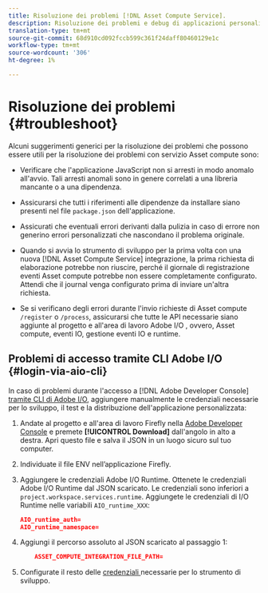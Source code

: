 ```yaml
---
title: Risoluzione dei problemi [!DNL Asset Compute Service].
description: Risoluzione dei problemi e debug di applicazioni personalizzate utilizzando [!DNL Asset Compute Service].
translation-type: tm+mt
source-git-commit: 68d910cd092fccb599c361f24daff80460129e1c
workflow-type: tm+mt
source-wordcount: '306'
ht-degree: 1%

---
```



# Risoluzione dei problemi {#troubleshoot}

Alcuni suggerimenti generici per la risoluzione dei problemi che possono essere utili per la risoluzione dei problemi con  servizio Asset compute sono:

* Verificare che l&#39;applicazione JavaScript non si arresti in modo anomalo all&#39;avvio. Tali arresti anomali sono in genere correlati a una libreria mancante o a una dipendenza.
* Assicurarsi che tutti i riferimenti alle dipendenze da installare siano presenti nel file `package.json` dell&#39;applicazione.
* Assicurati che eventuali errori derivanti dalla pulizia in caso di errore non generino errori personalizzati che nascondano il problema originale.

* Quando si avvia lo strumento di sviluppo per la prima volta con una nuova [!DNL Asset Compute Service] integrazione, la prima richiesta di elaborazione potrebbe non riuscire, perché il giornale di registrazione eventi Asset compute  potrebbe non essere completamente configurato. Attendi che il journal venga configurato prima di inviare un&#39;altra richiesta.
* Se si verificano degli errori durante l&#39;invio  richieste di Asset compute `/register` o `/process`, assicurarsi che tutte le API necessarie siano aggiunte al progetto e all&#39;area di lavoro Adobe I/O , ovvero,  Asset compute, eventi IO, gestione eventi IO e runtime.

## Problemi di accesso tramite  CLI Adobe I/O {#login-via-aio-cli}

In caso di problemi durante l&#39;accesso a [!DNL Adobe Developer Console] [tramite  CLI di Adobe I/O](https://github.com/AdobeDocs/project-firefly/blob/master/getting_started/first_app.md#3-signing-in-from-cli), aggiungere manualmente le credenziali necessarie per lo sviluppo, il test e la distribuzione dell&#39;applicazione personalizzata:

1. Andate al progetto e all&#39;area di lavoro Firefly nella [ Adobe Developer Console](https://console.adobe.io/) e premete **[!UICONTROL Download]** dall&#39;angolo in alto a destra. Apri questo file e salva il JSON in un luogo sicuro sul tuo computer.

1. Individuate il file ENV nell’applicazione Firefly.

1. Aggiungere le credenziali Adobe I/O Runtime. Ottenete le credenziali Adobe I/O Runtime dal JSON scaricato. Le credenziali sono inferiori a `project.workspace.services.runtime`. Aggiungete le credenziali di I/O Runtime nelle variabili `AIO_runtime_XXX`:

   ```json
   AIO_runtime_auth=
   AIO_runtime_namespace=
   ```

1. Aggiungi il percorso assoluto al JSON scaricato al passaggio 1:

   ```json
       ASSET_COMPUTE_INTEGRATION_FILE_PATH=
   ```

1. Configurate il resto delle [credenziali ](develop-custom-application.md) necessarie per lo strumento di sviluppo.

<!-- TBD for later:
Add any best practices for developers in this section:
* Any items to take care of when creating projects.
* Any naming conventions, reserved keywords, etc.?
* Any terms that can become a source of confusion later based on our OOTB naming.

* If required, add limitations for custom applications and spin those off as best practices.
* Do NOT borrow any content from https://git.corp.adobe.com/nui/nui/blob/master/doc/worker_api.md. It is outdated and irrelevant for 3rd party custom applications.
-->
